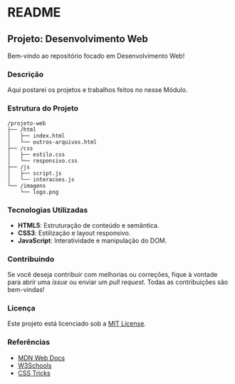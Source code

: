 # README

## Projeto: Desenvolvimento Web

Bem-vindo ao repositório focado em Desenvolvimento Web! 

### Descrição

Aqui postarei os projetos e trabalhos feitos no nesse Módulo.
### Estrutura do Projeto

```
/projeto-web
├── /html
│   ├── index.html
│   └── outros-arquivos.html
├── /css
│   ├── estilo.css
│   └── responsivo.css
├── /js
│   ├── script.js
│   └── interacoes.js
└── /imagens
    └── logo.png
```

### Tecnologias Utilizadas

- **HTML5**: Estruturação de conteúdo e semântica.
- **CSS3**: Estilização e layout responsivo.
- **JavaScript**: Interatividade e manipulação do DOM.

### Contribuindo

Se você deseja contribuir com melhorias ou correções, fique à vontade para abrir uma *issue* ou enviar um *pull request*. Todas as contribuições são bem-vindas!

### Licença

Este projeto está licenciado sob a [MIT License](LICENSE).

### Referências

- [MDN Web Docs](https://developer.mozilla.org/pt-BR/)
- [W3Schools](https://www.w3schools.com/)
- [CSS Tricks](https://css-tricks.com/)
